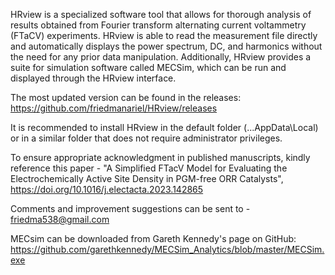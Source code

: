 HRview is a specialized software tool that allows for thorough analysis of results obtained from Fourier transform alternating current voltammetry (FTaCV) experiments. HRview is able to read the measurement file directly and automatically displays the power spectrum, DC, and harmonics without the need for any prior data manipulation. Additionally, HRview provides a suite for simulation software called MECSim, which can be run and displayed through the HRview interface.

The most updated version can be found in the releases: https://github.com/friedmanariel/HRview/releases

It is recommended to install HRview in the default folder (...AppData\Local\) or in a similar folder that does not require administrator privileges.

To ensure appropriate acknowledgment in published manuscripts, kindly reference this paper - "A Simplified FTacV Model for Evaluating the Electrochemically Active Site Density in PGM-free ORR Catalysts", https://doi.org/10.1016/j.electacta.2023.142865

Comments and improvement suggestions can be sent to - friedma538@gmail.com

MECsim can be downloaded from Gareth Kennedy's page on GitHub: https://github.com/garethkennedy/MECSim_Analytics/blob/master/MECSim.exe
